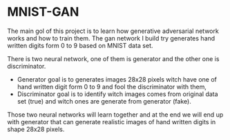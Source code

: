 # MNIST-GAN

The main gol of this project is to learn how generative adversarial network works and how to train them. The gan network I build try generates hand written digits form 0 to 9 based on MNIST data set. 

There is two neural network, one of them is generator and the other one is discriminator.
- Generator goal is to generates images 28x28 pixels witch have one of hand written digit form 0 to 9 and fool the discriminator with them,
- Discriminator goal is to identify witch images comes from original data set (true) and witch ones are generate from generator (fake).

Those two neural networks will learn together and at the end we will end up with generator that can generate realistic images of hand written digits in shape 28x28 pixels.
